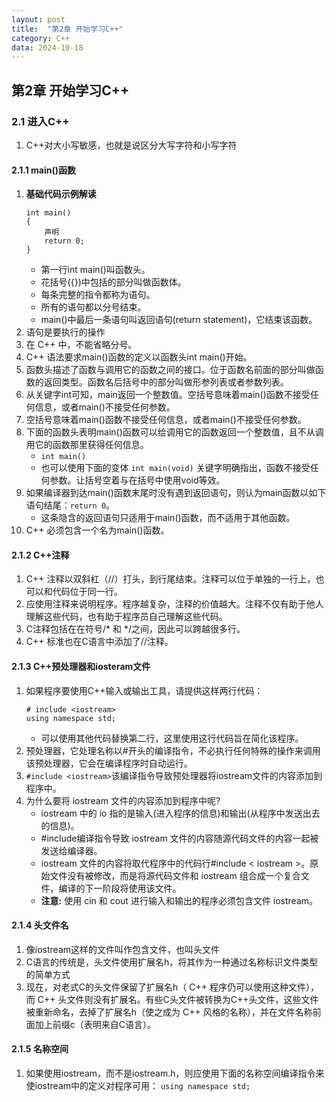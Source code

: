 ```yaml
---
layout: post
title:  "第2章 开始学习C++"
category: C++
data: 2024-10-18
---
```



## 第2章 开始学习C++

### 2.1 进入C++
1. C++对大小写敏感，也就是说区分大写字符和小写字符

#### 2.1.1 main()函数
1. **基础代码示例解读**
    ```
    int main()
    {
        声明
        return 0;
    }
    ```
    - 第一行int main()叫函数头。
    - 花括号({})中包括的部分叫做函数体。
    - 每条完整的指令都称为语句。
    - 所有的语句都以分号结束。
    - main()中最后一条语句叫返回语句(return statement)，它结束该函数。
2. 语句是要执行的操作
3. 在 C++ 中，不能省略分号。
4. C++ 语法要求main()函数的定义以函数头int main()开始。
5. 函数头描述了函数与调用它的函数之间的接口。位于函数名前面的部分叫做函数的返回类型。函数名后括号中的部分叫做形参列表或者参数列表。
6. 从关键字int可知，main返回一个整数值。空括号意味着main()函数不接受任何信息，或者main()不接受任何参数。
7. 空括号意味着main()函数不接受任何信息，或者main()不接受任何参数。
8.  下面的函数头表明main()函数可以给调用它的函数返回一个整数值，且不从调用它的函数那里获得任何信息。
    - `int main()`
    - 也可以使用下面的变体
    `int main(void)`
    关键字明确指出，函数不接受任何参数。让括号空着与在括号中使用void等效。
9. 如果编译器到达main()函数末尾时没有遇到返回语句，则认为main函数以如下语句结尾：`return 0`。 
    - 这条隐含的返回语句只适用于main()函数，而不适用于其他函数。
10. C++ 必须包含一个名为main()函数。

#### 2.1.2 C++注释
1. C++ 注释以双斜杠（//）打头，到行尾结束。注释可以位于单独的一行上，也可以和代码位于同一行。
2. 应使用注释来说明程序。程序越复杂，注释的价值越大。注释不仅有助于他人理解这些代码，也有助于程序员自己理解这些代码。
3. C注释包括在在符号/* 和 */之间，因此可以跨越很多行。
4. C++ 标准也在C语言中添加了//注释。

#### 2.1.3 C++预处理器和iosteram文件
1. 如果程序要使用C++输入或输出工具，请提供这样两行代码：
    ```
    # include <iostream>
    using namespace std;
    ```
    - 可以使用其他代码替换第二行，这里使用这行代码旨在简化该程序。
2. 预处理器，它处理名称以#开头的编译指令，不必执行任何特殊的操作来调用该预处理器，它会在编译程序时自动运行。
3. `#include <iostream>`该编译指令导致预处理器将iostream文件的内容添加到程序中。
4. 为什么要将 iostream 文件的内容添加到程序中呢?
    - iostream 中的 io 指的是输入(进入程序的信息)和输出(从程序中发送出去的信息)。
    - #include编译指令导致 iostream 文件的内容随源代码文件的内容一起被发送给编译器。
    - iostream 文件的内容将取代程序中的代码行#include < iostream >。原始文件没有被修改，而是将源代码文件和 iostream 组合成一个复合文件，编译的下一阶段将使用该文件。
    - **注意:** 使用 cin 和 cout 进行输入和输出的程序必须包含文件 iostream。

#### 2.1.4 头文件名
1. 像iostream这样的文件叫作包含文件，也叫头文件
2. C语言的传统是，头文件使用扩展名h，将其作为一种通过名称标识文件类型的简单方式
3. 现在，对老式C的头文件保留了扩展名h（ C++ 程序仍可以使用这种文件），而 C++ 头文件则没有扩展名。有些C头文件被转换为C++头文件，这些文件被重新命名，去掉了扩展名h（使之成为 C++ 风格的名称），并在文件名称前面加上前缀c（表明来自C语言）。

#### 2.1.5 名称空间
1. 如果使用iostream，而不是iostream.h，则应使用下面的名称空间编译指令来使iostream中的定义对程序可用：
   `using namespace std;`
